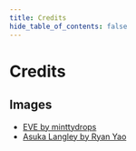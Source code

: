 ```yaml
---
title: Credits
hide_table_of_contents: false
---
```


# Credits

## Images
- [EVE by minttydrops](https://minttydrops.itch.io/eve-free-sprite-pack)
- [Asuka Langley by Ryan Yao](https://unsplash.com/photos/hhBvtVxDV_I?utm_source=unsplash&utm_medium=referral&utm_content=creditShareLink)
